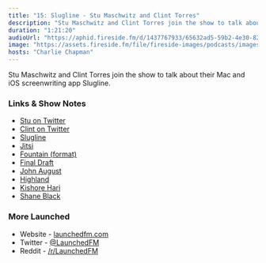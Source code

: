 ```yaml
---
title: "15: Slugline - Stu Maschwitz and Clint Torres"
description: "Stu Maschwitz and Clint Torres join the show to talk about their Mac and iOS screenwriting app Slugline."
duration: "1:21:20"
audioUrl: "https://aphid.fireside.fm/d/1437767933/65632ad5-59b2-4e30-82d1-13845dce07dd/dc2990e8-0b7f-4fb9-bcaa-f53e84501051.mp3"
image: "https://assets.fireside.fm/file/fireside-images/podcasts/images/6/65632ad5-59b2-4e30-82d1-13845dce07dd/episodes/d/dc2990e8-0b7f-4fb9-bcaa-f53e84501051/cover.jpg?v=1"
hosts: "Charlie Chapman"
---
```


<p>Stu Maschwitz and Clint Torres join the show to talk about their Mac and iOS screenwriting app Slugline.</p>

<h3>Links &amp; Show Notes</h3>

<ul>
<li><a href="https://twitter.com/5tu" rel="nofollow">Stu on Twitter</a></li>
<li><a href="https://twitter.com/clinttorres" rel="nofollow">Clint on Twitter</a></li>
<li><a href="https://slugline.co" rel="nofollow">Slugline</a></li>
<li><a href="https://jitsi.org" rel="nofollow">Jitsi</a></li>
<li><a href="https://fountain.io" rel="nofollow">Fountain (format)</a></li>
<li><a href="https://www.finaldraft.com" rel="nofollow">Final Draft</a></li>
<li><a href="https://johnaugust.com" rel="nofollow">John August</a></li>
<li><a href="https://highland2.app" rel="nofollow">Highland</a></li>
<li><a href="https://twitter.com/sciencequiche" rel="nofollow">Kishore Hari</a></li>
<li><a href="https://en.wikipedia.org/wiki/Shane_Black" rel="nofollow">Shane Black</a></li>
</ul>

<h3>More Launched</h3>

<ul>
<li>Website - <a href="https://launchedfm.com" rel="nofollow">launchedfm.com</a></li>
<li>Twitter - <a href="https://twitter.com/launchedfm" rel="nofollow">@LaunchedFM</a></li>
<li>Reddit - <a href="https://www.reddit.com/r/LaunchedFM/" rel="nofollow">/r/LaunchedFM</a></li>
</ul>
